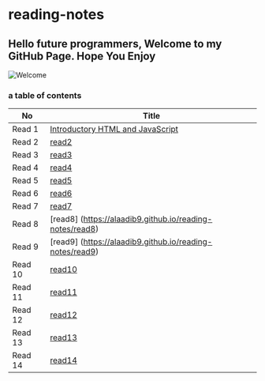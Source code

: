 # reading-notes

## Hello future programmers, Welcome to my GitHub Page. Hope You Enjoy
![Welcome](https://images.unsplash.com/photo-1468971050039-be99497410af?ixid=MXwxMjA3fDB8MHxzZWFyY2h8MXx8bmVvbiUyMHNpZ258ZW58MHx8MHw%3D&ixlib=rb-1.2.1&w=1000&q=80)

### a table of contents

|No   | Title |
 |-----|------|
 |Read 1 | [ Introductory HTML and JavaScript](https://alaadib9.github.io/reading-notes/class-01)   |
 |Read 2 | [read2](https://alaadib9.github.io/reading-notes/read2) |
|Read 3| [read3](https://alaadib9.github.io/reading-notes/read3) |
|Read 4| [read4](https://alaadib9.github.io/reading-notes/read4)|
|Read 5| [read5](https://alaadib9.github.io/reading-notes/read5)|
|Read 6| [read6](https://alaadib9.github.io/reading-notes/read6)|
|Read 7| [read7](https://alaadib9.github.io/reading-notes/read7)|
|Read 8| [read8] (https://alaadib9.github.io/reading-notes/read8)|
|Read 9| [read9] (https://alaadib9.github.io/reading-notes/read9) |
|Read 10| [read10](https://alaadib9.github.io/reading-notes/read10)|
|Read 11| [read11](https://alaadib9.github.io/reading-notes/read11)|
|Read 12| [read12](https://alaadib9.github.io/reading-notes/read12)|
|Read 13| [read13](https://alaadib9.github.io/reading-notes/read13)|
|Read 14| [read14](https://alaadib9.github.io/reading-notes/read14)|




